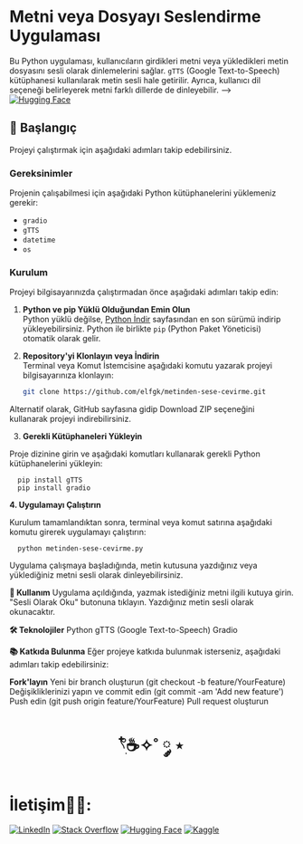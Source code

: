 # Metni veya Dosyayı Seslendirme Uygulaması

Bu Python uygulaması, kullanıcıların girdikleri metni veya yükledikleri metin dosyasını sesli olarak dinlemelerini sağlar. `gTTS` (Google Text-to-Speech) kütüphanesi kullanılarak metin sesli hale getirilir. Ayrıca, kullanıcı dil seçeneği belirleyerek metni farklı dillerde de dinleyebilir. --> [![Hugging Face](https://img.shields.io/badge/HuggingFace-9C30FF?style=for-the-badge&logo=huggingface&logoColor=white)](https://huggingface.co/spaces/elfgk/Metin_Seslendirme)

## 🚀 Başlangıç

Projeyi çalıştırmak için aşağıdaki adımları takip edebilirsiniz.

### Gereksinimler

Projenin çalışabilmesi için aşağıdaki Python kütüphanelerini yüklemeniz gerekir:

- `gradio`
- `gTTS`
- `datetime`
- `os`

### Kurulum

Projeyi bilgisayarınızda çalıştırmadan önce aşağıdaki adımları takip edin:

1. **Python ve pip Yüklü Olduğundan Emin Olun**  
   Python yüklü değilse, [Python İndir](https://www.python.org/downloads/) sayfasından en son sürümü indirip yükleyebilirsiniz. Python ile birlikte `pip` (Python Paket Yöneticisi) otomatik olarak gelir.

2. **Repository'yi Klonlayın veya İndirin**  
   Terminal veya Komut İstemcisine aşağıdaki komutu yazarak projeyi bilgisayarınıza klonlayın:

   ```bash
   git clone https://github.com/elfgk/metinden-sese-cevirme.git

Alternatif olarak, GitHub sayfasına gidip Download ZIP seçeneğini kullanarak projeyi indirebilirsiniz.

3. **Gerekli Kütüphaneleri Yükleyin**

Proje dizinine girin ve aşağıdaki komutları kullanarak gerekli Python kütüphanelerini yükleyin:


      pip install gTTS
      pip install gradio

**4. Uygulamayı Çalıştırın**

Kurulum tamamlandıktan sonra, terminal veya komut satırına aşağıdaki komutu girerek uygulamayı çalıştırın:


      python metinden-sese-cevirme.py

Uygulama çalışmaya başladığında, metin kutusuna yazdığınız veya yüklediğiniz metni sesli olarak dinleyebilirsiniz.

**📄 Kullanım**
Uygulama açıldığında, yazmak istediğiniz metni ilgili kutuya girin.
"Sesli Olarak Oku" butonuna tıklayın.
Yazdığınız metin sesli olarak okunacaktır.

**🛠️ Teknolojiler**
Python
gTTS (Google Text-to-Speech)
Gradio

**📚 Katkıda Bulunma**
Eğer projeye katkıda bulunmak isterseniz, aşağıdaki adımları takip edebilirsiniz:

**Fork'layın**
Yeni bir branch oluşturun (git checkout -b feature/YourFeature)
Değişikliklerinizi yapın ve commit edin (git commit -am 'Add new feature')
Push edin (git push origin feature/YourFeature)
Pull request oluşturun



<h1 align="center"> 𓍢ִ໋☕️✧˚ ༘ ⋆ </h1>

<h1> İletişim🧑‍💻: </h1>

[![LinkedIn](https://img.shields.io/badge/LinkedIn-0A66C2?style=for-the-badge&logo=linkedin&logoColor=white)](https://www.linkedin.com/in/elfgk/)
[![Stack Overflow](https://img.shields.io/badge/StackOverflow-FE7A16?style=for-the-badge&logo=stackoverflow&logoColor=white)](https://stackoverflow.com/users/27559679/elfgk)
[![Hugging Face](https://img.shields.io/badge/HuggingFace-9C30FF?style=for-the-badge&logo=huggingface&logoColor=white)](https://huggingface.co/elfgk)
[![Kaggle](https://img.shields.io/badge/Kaggle-20BEFF?style=for-the-badge&logo=kaggle&logoColor=white)](https://www.kaggle.com/elfgkk)



